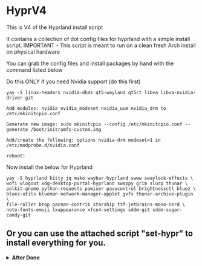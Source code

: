 # HyprV4
This is V4 of the Hyprland install script

It contains a collection of dot config files for hyprland with a simple install script.
IMPORTANT - This script is meant to run on a clean fresh Arch install on physical hardware

You can grab the config files and install packages by hand with the command listed below

Do this ONLY if you need Nvidia support (do this first)
```
yay -S linux-headers nvidia-dkms qt5-wayland qt5ct libva libva-nvidia-driver-git

Add modules: nvidia nvidia_modeset nvidia_uvm nvidia_drm to /etc/mkinitcpio.conf

Generate new image: sudo mkinitcpio --config /etc/mkinitcpio.conf --generate /boot/initramfs-custom.img

Add/create the following: options nvidia-drm modeset=1 in /etc/modprobe.d/nvidia.conf

reboot!
```

Now install the below for Hyprland

```
yay -S hyprland kitty jq mako waybar-hyprland swww swaylock-effects \
wofi wlogout xdg-desktop-portal-hyprland swappy grim slurp thunar \
polkit-gnome python-requests pamixer pavucontrol brightnessctl bluez \
bluez-utils blueman network-manager-applet gvfs thunar-archive-plugin \
file-roller btop pacman-contrib starship ttf-jetbrains-mono-nerd \
noto-fonts-emoji lxappearance xfce4-settings sddm-git sddm-sugar-candy-git 
```

Or you can use the attached script "set-hypr" to install everything for you.
-

<details>
  <summary><strong> After Done </strong></summary>

Any Nerd Fonts installed and used by your terminal emulator to display icon (Highly Recommended: JetBrains Mono, since most of the config using this font)

You can use my script to download any Nerd Fonts (requires [fzf](https://github.com/junegunn/fzf))
```
sudo pacman -S fzf wget
```
Script to download Fonts
```
bash -c "$(curl -Ls https://raw.githubusercontent.com/lime-desu/bin/main/nf-dl)"
```
  
install all font manual
```
pacman -S ttf-dejavu ttf-liberation ttf-droid ttf-ubuntu-font-family noto-fonts noto-fonts-cjk ttf-font-awesome

yay -S ttf-gelasio-ib ttf-caladea ttf-carlito ttf-liberation-sans-narrow ttf-ms-fonts
```

install obs-studio & font-manager
```
pacman -S obs-studio
yay -S font-manager
```
install webcord it just discord but can shar srceen
```
git clone https://aur.archlinux.org/webcord.git
cd webcord
makepkg -si
```
